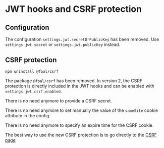 # JWT hooks and CSRF protection

## Configuration

The configuration `settings.jwt.secretOrPublicKey` has been removed. Use `settings.jwt.secret` or `settings.jwt.publicKey` instead.

## CSRF protection

```
npm uninstall @foal/csrf
```

The package `@foal/csrf` has been removed. In version 2, the CSRF protection is directly included in the JWT hooks and can be enabled with `settings.jwt.csrf.enabled`.

There is no need anymore to provide a CSRF secret.

There is no need anymore to set manually the value of the `sameSite` cookie attribute in the config.

There is no need anymore to specify an expire time for the CSRF cookie.

The best way to use the new CSRF protection is to go directly to the [CSRF page](./../security/csrf-protection.md)